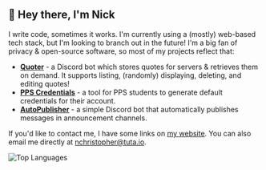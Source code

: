 ## 👋 Hey there, I'm Nick
I write code, sometimes it works. I'm currently using a (mostly) web-based tech stack, but I'm looking to branch out in the future! I'm a big fan of privacy &  open-source software, so most of my projects reflect that:

-   [**Quoter**](https://github.com/nchristopher/quoter) - a Discord bot which stores quotes for servers & retrieves them on demand. It supports listing, (randomly) displaying, deleting, and editing quotes!
-   [**PPS Credentials**](https://github.com/nchristopher/pps-credentials) - a tool for PPS students to generate default credentials for their account.
-   [**AutoPublisher**](https://github.com/nchristopher/autopublisher) - a simple Discord bot that automatically publishes messages in announcement channels.

If you'd like to contact me, I have some links on [my website](https://nchristopher.me). You can also email me directly at [nchristopher@tuta.io](mailto:nchristopher@tuta.io).

![Top Languages](https://github-readme-stats.vercel.app/api/top-langs/?username=nchristopher&layout=compact&theme=dark)
